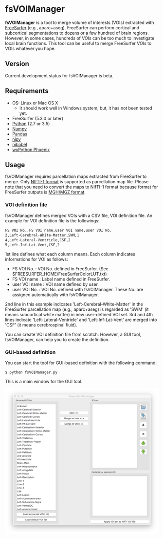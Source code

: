 # fsVOIManager

**fsVOIManager** is a tool to merge volume of interests (VOIs) extracted with [FreeSurfer](https://surfer.nmr.mgh.harvard.edu/) (e.g., aparc+aseg). FreeSurfer can perform cortical and subcortical segmentations to dozens or a few hundred of brain regions. However, in some cases, hundreds of VOIs can be too much to investigate local brain functions. This tool can be useful to merge FreeSurfer VOIs to VOIs whatever you hope.

## Version

Current development status for fsVOIManager is beta.

## Requirements

- OS: Linux or Mac OS X
    - It should work well in Windows system, but, it has not been tested yet.
- FreeSurfer (5.3.0 or later)
- [Python](https://www.python.org/) (2.7 or 3.5)
- [Numpy](http://www.numpy.org/)
- [Pandas](http://pandas.pydata.org/)
- [nipy](http://nipy.org/nipy/)
- [nibabel](http://nipy.org/nibabel/)
- [wxPython Phoenix](https://wxpython.org/Phoenix/docs/html/)

## Usage

fsVOIManager requires parcellation maps extracted from FreeSurfer to merge. Only [NIfTI-1 format](https://nifti.nimh.nih.gov/nifti-1) is supported as parcellation map file. Please note that you need to convert the maps to NIfTI-1 format because format for FreeSurfer outputs is [MGH/MGZ format](https://surfer.nmr.mgh.harvard.edu/fswiki/FsTutorial/MghFormat). 

### VOI definition file

fsVOIManager defines merged VOIs with a CSV file, VOI definition file. An example for VOI definition file is the followings:

```
FS VOI No.,FS VOI name,user VOI name,user VOI No.
2,Left-Cerebral-White-Matter,SWM,1
4,Left-Lateral-Ventricle,CSF,2
5,Left-Inf-Lat-Vent,CSF,2
```

1st line defines what each column means. Each column indicates informations for VOI as follows:

- FS VOI No. : VOI No. defined in FreeSurfer. (See $FREESURFER\_HOME/FreeSurferColorLUT.txt)
- FS VOI name : Label name defined in FreeSurfer.
- user VOI name : VOI name defined by user.
- user VOI No. : VOI No. defined with fsVOIManager. These No. are assigned automatically with fsVOIManager.

2nd line in this example indicates 'Left-Cerebral-White-Matter' in the FreeSurfer parcellation map (e.g., aparc+aseg) is regarded as 'SWM' (it means subcortical white matter) in new user-defined VOI set.
3rd and 4th lines indicate 'Left-Lateral-Ventricle' and 'Left-Inf-Lat-Vent' are merged into 'CSF' (it means cerebrospinal fluid).

You can create VOI definition file from scratch. However, a GUI tool, fsVOIManager, can help you to create the definition.

### GUI-based definition

You can start the tool for GUI-based definition with the following command:

```
$ python fsVOIManager.py
```

This is a main window for the GUI tool.

![GUI main](https://github.com/spikefairway/fsVOIManager/blob/master/docimgs/gui_main.png)
